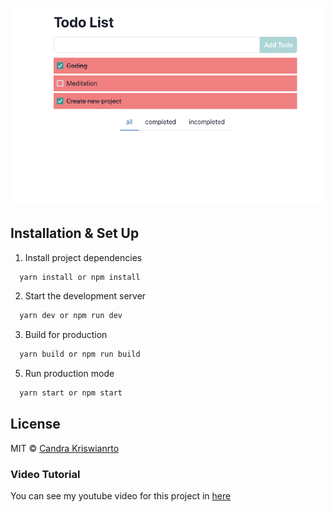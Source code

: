 ![Project Preview](./todo-app.PNG)

## Installation & Set Up

1. Install project dependencies
```bash
  yarn install or npm install
```

2. Start the development server
```bash
  yarn dev or npm run dev
```

3. Build for production

```bash
  yarn build or npm run build
```

5. Run production mode

```bash
  yarn start or npm start
```

## License

MIT © [Candra Kriswianrto](https://github.com/candraKriswinarto)

### Video Tutorial
You can see my youtube video for this project in [here](https://youtu.be/q2zpBgve8jg)
